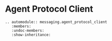 # Agent Protocol Client

```{eval-rst}
.. automodule:: messaging.agent_protocol_client
   :members:
   :undoc-members:
   :show-inheritance:
```
